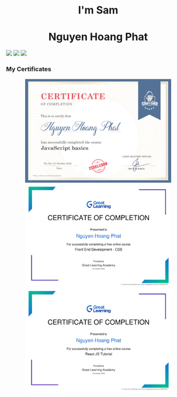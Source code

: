 <h1 align="center">I'm Sam</h1>
<h1 align="center">Nguyen Hoang Phat</h1>



<p align="center>
          
<img src="https://img.icons8.com/color/96/000000/html-5--v1.png"/>
<img src="https://img.icons8.com/color/96/000000/css3.png"/>
<img src="https://img.icons8.com/color/96/000000/javascript--v1.png"/>
<img src="https://img.icons8.com/office/96/000000/react.png"/>
                                                            
</p>



<h3>My Certificates</h3>
                                                            
<p align="center">
                 
<img src="./Images/CodeLearn_certification.png" width="400px">
<img src="./Images/css.png"  width="400px">
<img src="./Images/reactjs.png" width="400px">
                                      
</p>
